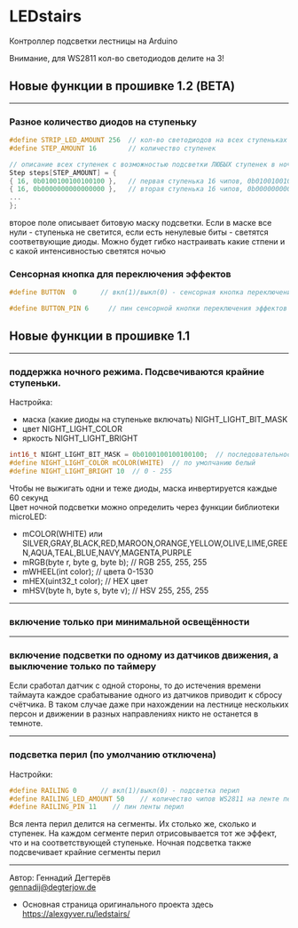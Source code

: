 # LEDstairs
Контроллер подсветки лестницы на Arduino  

Внимание, для WS2811 кол-во светодиодов делите на 3!

## Новые функции в прошивке 1.2 (BETA)
***
### Разное количество диодов на ступеньку
```c
#define STRIP_LED_AMOUNT 256  // кол-во светодиодов на всех ступеньках
#define STEP_AMOUNT 16        // количество ступенек

// описание всех ступенек с возможностью подсветки ЛЮБЫХ ступенек в ночном режиме
Step steps[STEP_AMOUNT] = { 
{ 16, 0b0100100100100100 },   // первая ступенька 16 чипов, 0b0100100100100100 - каждый третий чип активен в ночном режиме
{ 16, 0b0000000000000000 },   // вторая ступенька 16 чипов, 0b0000000000000000 - не активен в ночном режиме
...
};
```
второе поле описывает битовую маску подсветки. Если в маске все нули - ступенька не светится, если есть ненулевые биты - светятся соответвующие диоды. 
Можно будет гибко настраивать какие стпени и с какой интенсивностью светятся ночью
### Сенсорная кнопка для переключения эффектов
```c
#define BUTTON  0      // вкл(1)/выкл(0) - сенсорная кнопка переключения эффектов

#define BUTTON_PIN 6     // пин сенсорной кнопки переключения эффектов

```
## Новые функции в прошивке 1.1
***
### поддержка **ночного режима**. Подсвечиваются крайние ступеньки.
  Настройка:
  * маска (какие диоды на ступеньке включать) NIGHT_LIGHT_BIT_MASK
  * цвет NIGHT_LIGHT_COLOR
  * яркость NIGHT_LIGHT_BRIGHT

```c
int16_t NIGHT_LIGHT_BIT_MASK = 0b0100100100100100;  // последовательность диодов в ночном режиме, чтобы диоды не выгорали
#define NIGHT_LIGHT_COLOR mCOLOR(WHITE)  // по умолчанию белый
#define NIGHT_LIGHT_BRIGHT 10  // 0 - 255
```
Чтобы не выжигать одни и теже диоды, маска инвертируется каждые 60 секунд  
Цвет ночной подсветки можно определить через функции библиотеки microLED:
* mCOLOR(WHITE) или SILVER,GRAY,BLACK,RED,MAROON,ORANGE,YELLOW,OLIVE,LIME,GREEN,AQUA,TEAL,BLUE,NAVY,MAGENTA,PURPLE
* mRGB(byte r, byte g, byte b);   // RGB 255, 255, 255
* mWHEEL(int color);              // цвета 0-1530
* mHEX(uint32_t color);           // HEX цвет
* mHSV(byte h, byte s, byte v);   // HSV 255, 255, 255

***
### включение только при минимальной освещённости

***
### включение подсветки по одному из датчиков движения, а выключение только по таймеру  
Если сработал датчик с одной стороны, то до истечения времени таймаута каждое срабатывание одного из датчиков приводит к сбросу счётчика.
В таком случае даже при нахождении на лестнице нескольких персон и движении в разных направлениях никто не останется в темноте.

***
### подсветка перил  (по умолчанию отключена)  
Настройки:
```c
#define RAILING 0      // вкл(1)/выкл(0) - подсветка перил
#define RAILING_LED_AMOUNT 50    // количество чипов WS2811 на ленте перил
#define RAILING_PIN 11    // пин ленты перил
```
Вся лента перил делится на сегменты. Их столько же, сколько и ступенек.
На каждом сегменте перил отрисовывается тот же эффект, что и на соответствующей ступеньке.
Ночная подсветка также подсвечивает крайние сегменты перил

---
Автор: Геннадий Дегтерёв  
gennadij@degterjow.de


* Основная страница оригинального проекта здесь https://alexgyver.ru/ledstairs/

